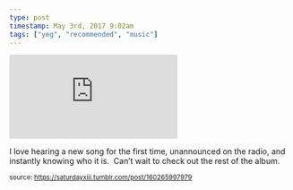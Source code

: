 ```yaml
---
type: post
timestamp: May 3rd, 2017 9:02am
tags: ["yeg", "recommended", "music"]
---
```

<embed type="audio/mpeg" src="https://bandcamp.com/stream_redirect?enc=mp3-128&amp;track_id=3060742330&amp;ts=1618828289&amp;t=3f513273e795169c1c71c329d18c98e60c5f56f0"></embed>
       
I love hearing a new song for the first time, unannounced on the radio, and instantly knowing who it is.  Can’t wait to check out the rest of the album.
 
  
<small>source: https://saturdayxiii.tumblr.com/post/160265997979</small>